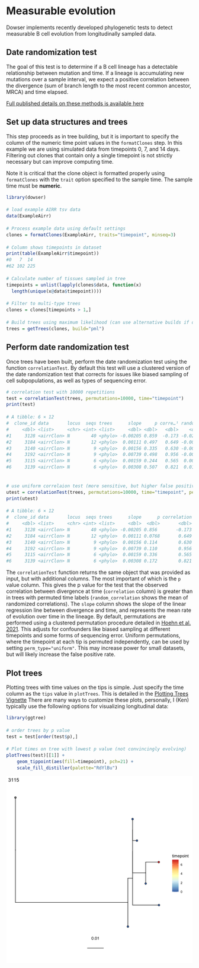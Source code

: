 # Measurable evolution

Dowser implements recently developed phylogenetic tests to detect measurable B cell evolution from longitudinally sampled data.

## Date randomization test

The goal of this test is to determine if a B cell lineage has a detectable relationship between mutation and time. If a lineage is accumulating new mutations over a sample interval, we expect a positive correlation between the divergence (sum of branch length to the most recent common ancestor, MRCA) and time elapsed. 

[Full published details on these methods is available here](https://elifesciences.org/articles/70873)

## Set up data structures and trees

This step proceeds as in tree building, but it is important to specify the column of the numeric time point values in the `formatClones` step. In this example we are using simulated data from timepoints 0, 7, and 14 days. Filtering out clones that contain only a single timepoint is not strictly necessary but can improve computing time.

Note it is critical that the clone object is formatted properly using `formatClones` with the `trait` option specified to the sample time. The sample time must be **numeric**.


```r
library(dowser)

# load example AIRR tsv data
data(ExampleAirr)

# Process example data using default settings
clones = formatClones(ExampleAirr, traits="timepoint", minseq=3)

# Column shows timepoints in dataset
print(table(ExampleAirr$timepoint))
#0   7  14 
#62 102 225 

# Calculate number of tissues sampled in tree
timepoints = unlist(lapply(clones$data, function(x)
  length(unique(x@data$timepoint))))

# Filter to multi-type trees
clones = clones[timepoints > 1,]

# Build trees using maximum likelihood (can use alternative builds if desired)
trees = getTrees(clones, build="pml")
```

## Perform date randomization test

Once trees have been built, perform the date randomization test using the function `correlationTest`. By default this test will use a clustered version of the date randomization test that corrects for issues like biased sampling of cell subpopulations, as well as types of sequencing error.



```r
# correlation test with 10000 repetitions
test = correlationTest(trees, permutations=10000, time="timepoint")
print(test)

# A tibble: 6 × 12
#  clone_id data       locus  seqs trees      slope     p corre…¹ random…²  min_p
#     <dbl> <list>     <chr> <int> <list>     <dbl> <dbl>   <dbl>    <dbl>  <dbl>
#1     3128 <airrClon> N        40 <phylo> -0.00205 0.859  -0.173 -0.0257  0.0667
#2     3184 <airrClon> N        12 <phylo>  0.00111 0.497   0.649 -0.00429 0.5   
#3     3140 <airrClon> N         9 <phylo>  0.00156 0.335   0.630 -0.00835 0.333 
#4     3192 <airrClon> N         9 <phylo>  0.00739 0.498   0.956 -0.00306 0.5   
#5     3115 <airrClon> N         6 <phylo>  0.00159 0.244   0.565  0.00236 0.25  
#6     3139 <airrClon> N         6 <phylo>  0.00308 0.507   0.821  0.0112  0.5   


# use uniform correlaion test (more sensitive, but higher false positive rate)
utest = correlationTest(trees, permutations=10000, time="timepoint", perm_type="uniform")
print(utest)

# A tibble: 6 × 12
#  clone_id data       locus  seqs trees      slope      p correlation random_c…¹
#     <dbl> <list>     <chr> <int> <list>     <dbl>  <dbl>       <dbl>      <dbl>
#1     3128 <airrClon> N        40 <phylo> -0.00205 0.856       -0.173   0.00146 
#2     3184 <airrClon> N        12 <phylo>  0.00111 0.0768       0.649  -0.00223 
#3     3140 <airrClon> N         9 <phylo>  0.00156 0.114        0.630   0.00205 
#4     3192 <airrClon> N         9 <phylo>  0.00739 0.110        0.956   0.000223
#5     3115 <airrClon> N         6 <phylo>  0.00159 0.336        0.565   0.00409 
#6     3139 <airrClon> N         6 <phylo>  0.00308 0.172        0.821   0.00431 
```

The `correlationTest` function returns the same object that was provided as input, but with additional columns. The most important of which is the `p` value column. This gives the p value for the test that the observed correlation between divergence at time (`correlation` column) is greater than in trees with permuted time labels (`random_correlation` shows the mean of randomized correlations). The `slope` column shows the slope of the linear regression line between divergence and time, and represents the mean rate of evolution over time in the lineage. By default, permutations are performed using a clustered permutation procedure detailed in [Hoehn et al. 2021](https://elifesciences.org/articles/70873). This adjusts for confounders like biased sampling at different timepoints and some forms of sequencing error. Uniform permutations, where the timepoint at each tip is permuted independently, can be used by setting `perm_type="uniform"`. This may increase power for small datasets, but will likely increase the false positive rate.

## Plot trees

Plotting trees with time values on the tips is simple. Just specify the time column as the `tips` value in `plotTrees`. This is detailed in the [Plotting Trees Vignette](Plotting-Trees-Vignette.md) There are many ways to customize these plots, personally, I (Ken) typically use the following options for visualizing longitudinal data:


```r
library(ggtree)

# order trees by p value
test = test[order(test$p),]

# Plot times on tree with lowest p value (not convincingly evolving)
plotTrees(test)[[1]] + 
    geom_tippoint(aes(fill=timepoint), pch=21) +
    scale_fill_distiller(palette="RdYlBu")
```

![plot of chunk Measurable-Evolution-4](figure/Measurable-Evolution-4-1.png)
